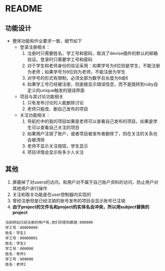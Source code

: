 # README
## 功能设计
* 整体功能和作业要求一致，细节如下
    * 登录注册相关：
        1. 注册时只需要姓名，学工号和密码，取消了devise插件的默认的邮箱验证。登录时只需要学工号和密码
        2. 对于学生和老师身份的验证采用：如果学号为8位则是学生，不能注册为老师；如果学号为6位则为老师，不能注册为学生
        3. 对学号的形式有限制，必须全部为数字且长度为8或6
        4. 如果学工号已经被注册，则直接显示错误信息，而不是跳转到ruby自定义的unique触发的错误界面
    * 项目与其讨论功能相关
        1. 只有发布讨论的人能删除讨论
        2. 老师只能改、删自己发布的项目
    * 关注功能相关：
        1. 导航栏中的我的项目如果是老师可以查看自己发布的项目，如果是学生可以查看自己关注的项目
        2. 如果用户注销了账户，或者项目被发布者删除了，则在关注的关系也会被清除
        3. 老师不显示关注按钮，学生显示
        4. 项目详情会显示有多少人关注
## 其他
1. 屏蔽掉了对users的访问，和用户对不属于自己账户资料的访问，防止用户对其他用户进行操作
2. 关注和取关功能是在user控制器内实现的
3. 曾经注册但是已经注销的账号发布的项目会显示账号已注销
4. **由于project的文件名和project的实体名会冲突，所以用subject替换的project**
```
当前网站已经注册的用户有,他们的密码都是:000000
学工号：00000000
姓名：学生1
学工号：00000001
姓名：学生2
学工号：000000
姓名：老师1
学工号：000000
姓名：老师2
```


